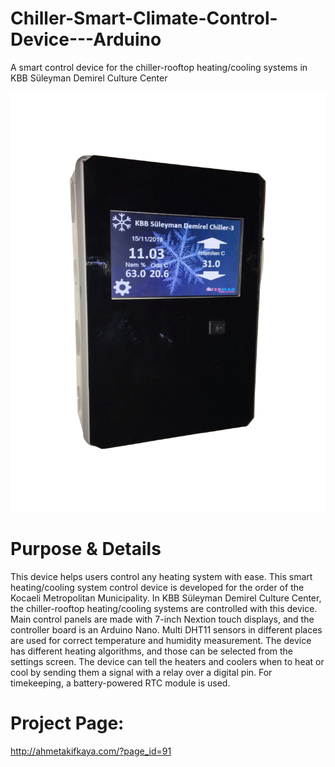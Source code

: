 # Chiller-Smart-Climate-Control-Device---Arduino

A smart control device for the chiller-rooftop heating/cooling systems in KBB Süleyman Demirel Culture Center

![alt text](https://github.com/ahmetakif/Chiller-Smart-Climate-Control-Device---Arduino/blob/master/IMAGES/chiller.png?raw=true)

# Purpose & Details

This device helps users control any heating system with ease. This smart heating/cooling system control device is developed for the order of the Kocaeli Metropolitan Municipality. In KBB Süleyman Demirel Culture Center, the chiller-rooftop heating/cooling systems are controlled with this device. Main control panels are made with 7-inch Nextion touch displays, and the controller board is an Arduino Nano. Multi DHT11 sensors in different places are used for correct temperature and humidity measurement. The device has different heating algorithms, and those can be selected from the settings screen. The device can tell the heaters and coolers when to heat or cool by sending them a signal with a relay over a digital pin. For timekeeping, a battery-powered RTC module is used.

# Project Page:
http://ahmetakifkaya.com/?page_id=91
